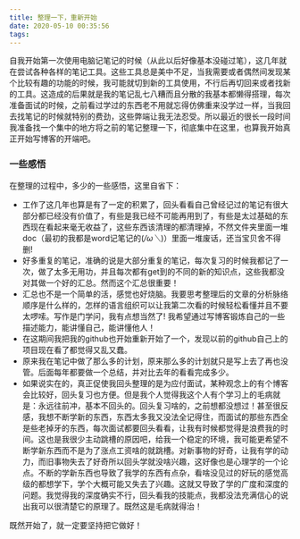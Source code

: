 ```yaml
---
title: 整理一下，重新开始
date: 2020-05-10 00:35:56
tags: 
---
```


自我开始第一次使用电脑记笔记的时候（从此以后好像基本没碰过笔），这几年就在尝试各种各样的笔记工具。这些工具总是美中不足，当我需要或者偶然间发现某个比较有趣的功能的时候，我可能就切到新的工具使用，不行后再切回来或者找新的工具。这造成的后果就是我的笔记乱七八糟而且分散的我基本都懒得搭理，每次准备面试的时候，之前看过学过的东西老不用就忘得仿佛重来没学过一样，当我回去找笔记的时候就特别的费劲，这些弊端让我无法忍受。所以最近的很长一段时间我准备找一个集中的地方将之前的笔记整理一下，彻底集中在这里，也算我开始真正开始写博客的开端吧。


### 一些感悟

在整理的过程中，多少的一些感悟，这里自省下：

- 工作了这几年也算是有了一定的积累了，回头看看自己曾经记过的笔记有很大部分都已经没有价值了，有些是我已经不可能再用到了，有些是太过基础的东西现在看起来毫无收益了，这些东西该清理的都清理掉，不然文件夹里面一堆doc（最初的我都是word记笔记的(*/ω＼*)）里面一堆废话，还当宝贝舍不得删!
- 好多重复的笔记，准确的说是大部分重复的笔记，每次复习的时候我都记了一次，做了太多无用功，并且每次都有get到的不同的新的知识点，这些我都没对其做一个好的汇总。然而这个汇总很重要！
- 汇总也不是一个简单的活，感觉也好烧脑。我要思考整理后的文章的分析脉络顺序是什么样的，怎样的语言组织可以让我第二次看的时候轻松看懂并且不要太啰嗦。写作是门学问，我有点想当然了! 我希望通过写博客锻炼自己的一些描述能力，能讲懂自己，能讲懂他人！
- 在这期间我把我的github也开始重新开始了一个，发现以前的github自己上的项目现在看了都觉得又乱又蠢。
- 原来我在笔记中做了那么多的计划，原来那么多的计划就只是写上去了再也没管。后面每年都要做一个总结，并对比去年的看看完成多少。
- 如果说实在的，真正促使我回头整理的是为应付面试，某种观念上的有个博客会比较好，回头复习也方便。但是我个人觉得我这个人有个学习上的毛病就是：永远往前冲，基本不回头的。回头复习啥的，之前想都没想过！甚至很反感，我想不断学新的东西，东西太多我又没法全记得住，而面试的那些东西全是些老掉牙的东西，每次面试都要回头看看，让我有时候都觉得是浪费我的时间。这也是我很少主动跳槽的原因吧，给我一个稳定的环境，我可能更希望不断学新东西而不是为了涨点工资啥的就跳槽。对新事物的好奇，让我有学的动力，而旧事物失去了好奇所以回头学就没啥兴趣，这好像也是心理学的一个论点。不断的学新东西也导致了我学的东西有点杂，看啥没见过的好玩的感觉高级的都想学下，学个大概可能又失去了兴趣。这就又导致了学的广度和深度的问题。我觉得我的深度确实不行，回头看我的技能点，我都没法充满信心的说出我可以很清楚它的原理了。既然这是毛病就得治！

既然开始了，就一定要坚持把它做好！

